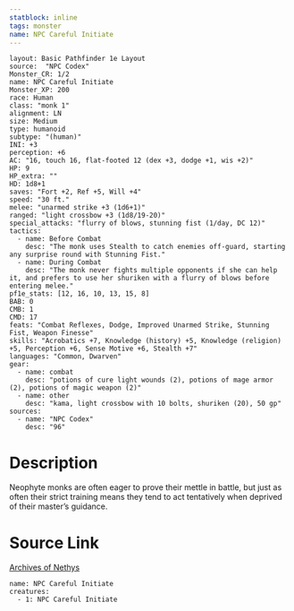 ```yaml
---
statblock: inline
tags: monster
name: NPC Careful Initiate
---
```

```statblock
layout: Basic Pathfinder 1e Layout
source:  "NPC Codex"
Monster_CR: 1/2
name: NPC Careful Initiate
Monster_XP: 200
race: Human
class: "monk 1"
alignment: LN
size: Medium
type: humanoid
subtype: "(human)"
INI: +3
perception: +6
AC: "16, touch 16, flat-footed 12 (dex +3, dodge +1, wis +2)"
HP: 9
HP_extra: ""
HD: 1d8+1
saves: "Fort +2, Ref +5, Will +4"
speed: "30 ft."
melee: "unarmed strike +3 (1d6+1)"
ranged: "light crossbow +3 (1d8/19-20)"
special_attacks: "flurry of blows, stunning fist (1/day, DC 12)"
tactics:
  - name: Before Combat
    desc: "The monk uses Stealth to catch enemies off-guard, starting any surprise round with Stunning Fist."
  - name: During Combat
    desc: "The monk never fights multiple opponents if she can help it, and prefers to use her shuriken with a flurry of blows before entering melee."
pf1e_stats: [12, 16, 10, 13, 15, 8]
BAB: 0
CMB: 1
CMD: 17
feats: "Combat Reflexes, Dodge, Improved Unarmed Strike, Stunning Fist, Weapon Finesse"
skills: "Acrobatics +7, Knowledge (history) +5, Knowledge (religion) +5, Perception +6, Sense Motive +6, Stealth +7"
languages: "Common, Dwarven"
gear:
  - name: combat
    desc: "potions of cure light wounds (2), potions of mage armor (2), potions of magic weapon (2)"
  - name: other
    desc: "kama, light crossbow with 10 bolts, shuriken (20), 50 gp"
sources:
  - name: "NPC Codex"
    desc: "96"
```
# Description
Neophyte monks are often eager to prove their mettle in battle, but just as often their strict training means they tend to act tentatively when deprived of their master’s guidance.
# Source Link
[Archives of Nethys](https://aonprd.com/NPCDisplay.aspx?ItemName=Careful%20Initiate)
```encounter-table
name: NPC Careful Initiate
creatures:
  - 1: NPC Careful Initiate
```

